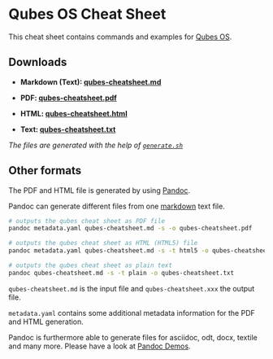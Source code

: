 # Qubes OS Cheat Sheet

This cheat sheet contains commands and examples for [Qubes OS](https://www.qubes-os.org/).

## Downloads

- **Markdown (Text): [qubes-cheatsheet.md](https://github.com/ubuntupunk/qubes-cheatsheet/blob/master/qubes-cheatsheet.md)**

- **PDF: [qubes-cheatsheet.pdf](https://github.com/ubuntupunk/qubes-cheatsheet/blob/master/qubes-cheatsheet.pdf)**

- **HTML: [qubes-cheatsheet.html](https://htmlpreview.github.io/?https://github.com/ubuntupunk/qubes-cheatsheet/blob/master/qubes-cheatsheet.html)**

- **Text: [qubes-cheatsheet.txt](https://github.com/ubuntupunk/qubes-cheatsheet/blob/master/qubes-cheatsheet.txt)**

*The files are generated with the help of [`generate.sh`](https://github.com/ubuntupunk/qubes-cheatsheet/blob/master/generate.sh)*

## Other formats

The PDF and HTML file is generated by using [Pandoc](http://pandoc.org/).

Pandoc can generate different files from one [markdown](http://daringfireball.net/projects/markdown/) text file.


```bash
# outputs the qubes cheat sheet as PDF file
pandoc metadata.yaml qubes-cheatsheet.md -s -o qubes-cheatsheet.pdf

# outputs the qubes cheat sheet as HTML (HTML5) file
pandoc metadata.yaml qubes-cheatsheet.md -s -t html5 -o qubes-cheatsheet.html

# outputs the qubes cheat sheet as plain text
pandoc qubes-cheatsheet.md -s -t plain -o qubes-cheatsheet.txt
```

`qubes-cheatsheet.md` is the input file and `qubes-cheatsheet.xxx` the output file.

`metadata.yaml` contains some additional metadata information for the PDF and HTML generation.

Pandoc is furthermore able to generate files for asciidoc, odt, docx, textile and many more. Please have a look at [Pandoc Demos](http://pandoc.org/demos.html).
